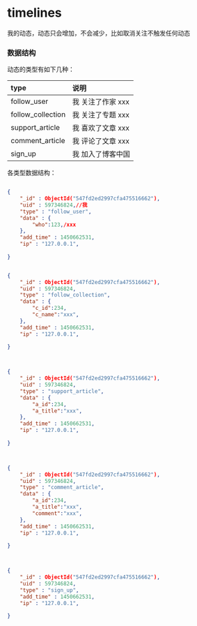 # timelines
我的动态，动态只会增加，不会减少，比如取消关注不触发任何动态


### 数据结构
动态的类型有如下几种：

|type|说明|
|:---|:---------|
|follow_user |我 关注了作家 xxx|
|follow_collection |我 关注了专题 xxx|
|support_article |我 喜欢了文章  xxx|
|comment_article |我 评论了文章  xxx|
|sign_up |我 加入了博客中国|


各类型数据结构：

```json

{
    "_id" : ObjectId("547fd2ed2997cfa475516662"),
    "uid" : 597346824,//我
    "type" : "follow_user",
    "data" : {
        "who":123,/xxx
    },
    "add_time" : 1450662531,
    "ip" : "127.0.0.1",
    
}


{
    "_id" : ObjectId("547fd2ed2997cfa475516662"),
    "uid" : 597346824,
    "type" : "follow_collection",
    "data" : {
        "c_id":234,
        "c_name":"xxx",
    },
    "add_time" : 1450662531,
    "ip" : "127.0.0.1",
    
}



{
    "_id" : ObjectId("547fd2ed2997cfa475516662"),
    "uid" : 597346824,
    "type" : "support_article",
    "data" : {
        "a_id":234,
        "a_title":"xxx",
    },
    "add_time" : 1450662531,
    "ip" : "127.0.0.1",
    
}



{
    "_id" : ObjectId("547fd2ed2997cfa475516662"),
    "uid" : 597346824,
    "type" : "comment_article",
    "data" : {
        "a_id":234,
        "a_title":"xxx",
        "comment":"xxx",
    },
    "add_time" : 1450662531,
    "ip" : "127.0.0.1",
    
}



{
    "_id" : ObjectId("547fd2ed2997cfa475516662"),
    "uid" : 597346824,
    "type" : "sign_up",
    "add_time" : 1450662531,
    "ip" : "127.0.0.1",
    
}

```